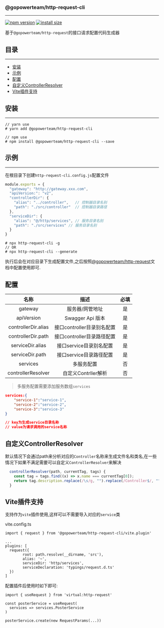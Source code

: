 ### @gopowerteam/http-request-cli
---

[![npm version](https://img.shields.io/npm/v/@gopowerteam/http-request-cli.svg?style=flat-square)](https://www.npmjs.org/package/@gopowerteam/http-request-cli)
[![install size](https://packagephobia.now.sh/badge?p=@gopowerteam/http-request-cli)](https://packagephobia.now.sh/result?p=@gopowerteam/http-request-cli)


基于`@gopowerteam/http-request`的接口请求配置代码生成器

## 目录
---

  - [安装](#安装)
  - [示例](#示例)
  - [配置](#配置)
  - [自定义ControllerResolver](#自定义ControllerResolver)
  - [Vite插件支持](#Vite插件支持)
  

## 安装
---

```shell
// yarn use
# yarn add @gopowerteam/http-request-cli

// npm use
# npm install @gopowerteam/http-request-cli --save
```

## 示例
---

在根目录下创建`http-request-cli.config.js`配置文件

```javascript
module.exports = {
  "gateway": "http://gateway.xxx.com",
  "apiVersion:": "v2",
  "controllerDir": {
    "alias": "../controller",   // 控制器目录名别
    "path": "./src/controller"  // 控制器目录路径
  },
  "serviceDir": {
    "alias": "@/http/services", // 服务目录名别
    "path": "./src/services" // 服务目录名别
  }
}

```

```shell
# npx http-request-cli -g 
// OR
# npx http-request-cli --generate
```

执行后会在对应目录下生成配置文件,之后按照[@gopowerteam/http-request](https://www.npmjs.com/package/@gopowerteam/http-request)文档中配置使用即可.

## 配置


|        名称         |            描述            | 必填  |
| :-----------------: | :------------------------: | :---: |
|       gateway       |      服务器/网管地址       |  是   |
|     apiVersion      |      Swagger Api 版本      |  是   |
| controllerDir.alias | 接口controller目录别名配置 |  是   |
| controllerDir.path  | 接口controller目录路径配置 |  是   |
|  serviceDir.alias   |  接口service目录别名配置   |  是   |
|   serviceDir.path   |  接口service目录路径配置   |  是   |
|      services       |         多服务配置         |  否   |
| controllerResolver  |    自定义Contrller解析     |  否   |


> 多服务配置需要添加服务数组`services`

```json
services:{
    "service-1":"service-1",
    "service-2":"service-2",
    "service-3":"service-3"
}

// key为生成service目录名称
// value为请求调用的service名称
```

## 自定义ControllerResolver

默认情况下会通过path来分析对应的`Controller`名称来生成文件名和类名,在一些情况下如果不满足需要可以自定义`ControllerResolver`来解决

```javascript
  controllerResolver(path, currentTag, tags) {
    const tag = tags.find((x) => x.name === currentTag[0]);
    return tag.description.replace(/\s/g, "").replace(/Controller$/, "");
  }
```

## Vite插件支持

支持作为`vite`插件使用,这样可以不需要导入对应的`service`类

vite.config.ts
```
import { request } from '@gopowerteam/http-request-cli/vite.plugin'

...
plugins: [
  request({
        root: path.resolve(__dirname, 'src'),
        alias: '~',
        serviceDir: 'http/services',
        serviceDeclaration: 'typings/request.d.ts'
  })
]
```


配置插件后使用时如下即可:

```
import { useRequest } from 'virtual:http-request'

const posterService = useRequest(
  services => services.PosterService
)

posterService.create(new RequestParams(...))
```
